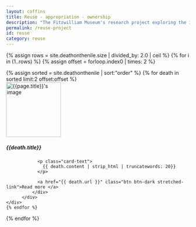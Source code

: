 ```yaml
---
layout: coffins
title: Reuse - appropriation - ownership
description: "The Fitzwilliam Museum's research project exploring the implicatios of modification and reuse of material culture in ancient Egypt"
permalink: /reuse-project
id: reuse
category: reuse
---
```

{% assign rows = site.deathonthenile.size | divided_by: 2.0 | ceil %}
{% for i in (1..rows) %}
  {% assign offset = forloop.index0 | times: 2 %}
  <div class="row">
  {% assign sorted = site.deathonthenile | sort:"order" %}
  {% for death in sorted limit:2 offset:offset %}
     <div class="col-md-6 mt-3">
          <div class="card h-100">
              <div class="card-body">
              <img class="align-self-center mr-3 rounded-circle float-right thumb-post" src="{{death.image}}"
                             alt="{{page.title}}'s image" height="150" width="150">
                <h5 class="card-title">{{death.title}}</h5>

                <p class="card-text">
                  {{ death.content | strip_html | truncatewords: 20}}
                </p>

                <a href="{{ death.url }}" class="btn btn-dark stretched-link">Read more </a>
              </div>
          </div>
    </div>
    {% endfor %}
  </div>
{% endfor %}
